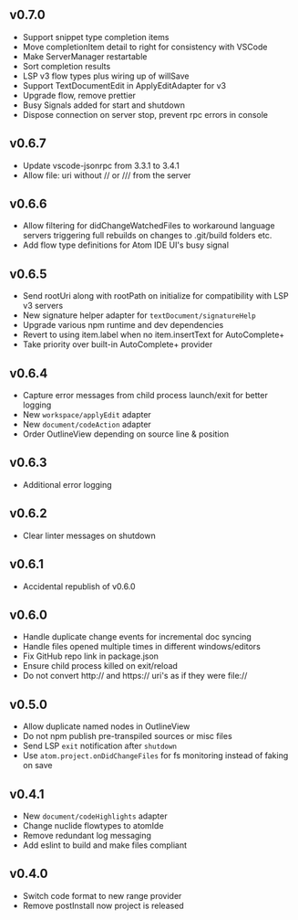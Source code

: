 ## v0.7.0

- Support snippet type completion items
- Move completionItem detail to right for consistency with VSCode
- Make ServerManager restartable
- Sort completion results
- LSP v3 flow types plus wiring up of willSave
- Support TextDocumentEdit in ApplyEditAdapter for v3
- Upgrade flow, remove prettier
- Busy Signals added for start and shutdown
- Dispose connection on server stop, prevent rpc errors in console

## v0.6.7

- Update vscode-jsonrpc from 3.3.1 to 3.4.1
- Allow file: uri without // or /// from the server

## v0.6.6

- Allow filtering for didChangeWatchedFiles to workaround language servers triggering full rebuilds on changes to .git/build folders etc.
- Add flow type definitions for Atom IDE UI's busy signal

## v0.6.5

- Send rootUri along with rootPath on initialize for compatibility with LSP v3 servers
- New signature helper adapter for `textDocument/signatureHelp`
- Upgrade various npm runtime and dev dependencies
- Revert to using item.label when no item.insertText for AutoComplete+
- Take priority over built-in AutoComplete+ provider

## v0.6.4

- Capture error messages from child process launch/exit for better logging
- New `workspace/applyEdit` adapter
- New `document/codeAction` adapter
- Order OutlineView depending on source line & position

## v0.6.3

- Additional error logging

## v0.6.2

- Clear linter messages on shutdown

## v0.6.1

- Accidental republish of v0.6.0

## v0.6.0

- Handle duplicate change events for incremental doc syncing
- Handle files opened multiple times in different windows/editors
- Fix GitHub repo link in package.json
- Ensure child process killed on exit/reload
- Do not convert http:// and https:// uri's as if they were file://

## v0.5.0

- Allow duplicate named nodes in OutlineView
- Do not npm publish pre-transpiled sources or misc files
- Send LSP `exit` notification after `shutdown`
- Use `atom.project.onDidChangeFiles` for fs monitoring instead of faking on save

## v0.4.1

- New `document/codeHighlights` adapter
- Change nuclide flowtypes to atomIde
- Remove redundant log messaging
- Add eslint to build and make files compliant


## v0.4.0

- Switch code format to new range provider
- Remove postInstall now project is released
